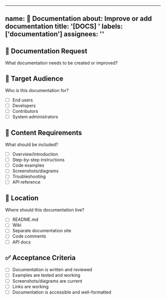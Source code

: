 <!-- .github/ISSUE_TEMPLATE/documentation.md -->
---
name: 📖 Documentation
about: Improve or add documentation
title: '[DOCS] '
labels: ['documentation']
assignees: ''
---

## 📖 Documentation Request
What documentation needs to be created or improved?

## 🎯 Target Audience
Who is this documentation for?
- [ ] End users
- [ ] Developers
- [ ] Contributors
- [ ] System administrators

## 📝 Content Requirements
What should be included?
- [ ] Overview/Introduction
- [ ] Step-by-step instructions
- [ ] Code examples
- [ ] Screenshots/diagrams
- [ ] Troubleshooting
- [ ] API reference

## 📍 Location
Where should this documentation live?
- [ ] README.md
- [ ] Wiki
- [ ] Separate documentation site
- [ ] Code comments
- [ ] API docs

## ✅ Acceptance Criteria
- [ ] Documentation is written and reviewed
- [ ] Examples are tested and working
- [ ] Screenshots/diagrams are current
- [ ] Links are working
- [ ] Documentation is accessible and well-formatted

<!-- Labels for Claude Code processing -->
<!-- Type: readme/api/guide/tutorial -->
<!-- Priority: high/medium/low -->

